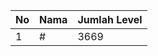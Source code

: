 | No | Nama            | Jumlah Level |
|----|-----------------|--------------|
| 1  | #    |    3669        |
